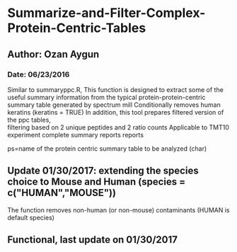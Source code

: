 # Summarize-and-Filter-Complex-Protein-Centric-Tables
## Author: Ozan Aygun
### Date: 06/23/2016
 
 Similar to summaryppc.R, This function is designed to extract some of the 
 useful summary information from the typical protein-protein-centric summary 
 table generated by spectrum mill
 Conditionally removes human keratins (keratins = TRUE)
 In addition, this tool prepares filtered version of the ppc tables,  
 filtering based on 2 unique peptides and 2 ratio counts 
 Applicable to TMT10 experiment complete summary reports reports

 ps=name of the protein centric summary table to be analyzed (char)
 
## Update 01/30/2017: extending the species choice to Mouse and Human (species = c("HUMAN","MOUSE"))
 The function removes non-human (or non-mouse) contaminants (HUMAN is default species)

## Functional, last update on 01/30/2017
